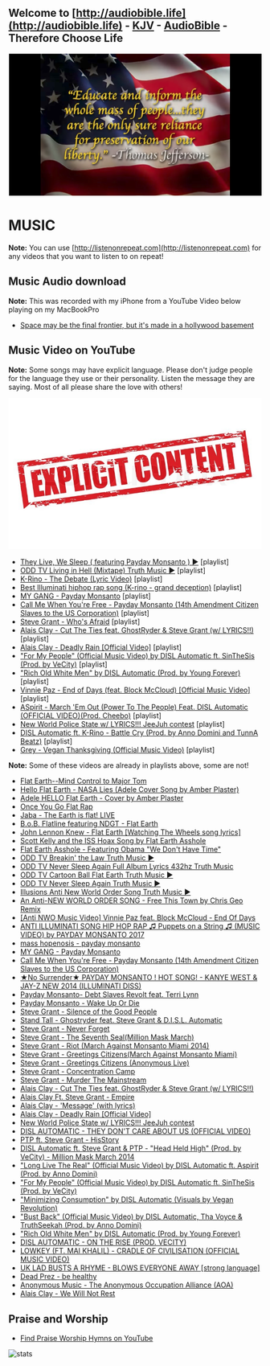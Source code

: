 ## Welcome to [http://audiobible.life](http://audiobible.life) - [KJV](https://github.com/AudioBible/KJV) - [AudioBible](https://github.com/AudioBible/AudioBible) - Therefore Choose Life

[![thomas-jefferson-educate-and-inform-the-masses-quote](images/thomas-jefferson-educate-and-inform-the-masses-quote.png)](https://www.youtube.com/watch?v=72Lrz0khXP0)

MUSIC
=====

**Note:** You can use [http://listenonrepeat.com](http://listenonrepeat.com) for any videos that you want to listen to on repeat!

## Music Audio download

**Note:** This was recorded with my iPhone from a YouTube Video below playing on my MacBookPro

- [Space may be the final frontier, but it's made in a hollywood basement](audiobible/space.m4a)


## Music Video on YouTube

**Note:** Some songs may have explicit language. Please don't judge people for the language they use or their personality. Listen the message they are saying. Most of all please share the love with others!

![12004556-explicit-content](images/12004556-explicit-content.jpg)

- [They Live, We Sleep ( featuring Payday Monsanto ) ▶️️️](https://www.youtube.com/watch?v=u7SfFRQjMFY&list=RDu7SfFRQjMFY) [playlist]
- [ODD TV Living in Hell (Mixtape) Truth Music ▶️️](https://www.youtube.com/watch?v=CqrN8iOMg5k&list=PLm6Vq0bTTCDj1ljFwK9lJnRbJW_CVmlv5) [playlist]
- [K-Rino - The Debate (Lyric Video)](https://www.youtube.com/watch?v=MDT_MKUVgLI&list=RDMDT_MKUVgLI) [playlist]
- [Best Illuminati hiphop rap song (K-rino - grand deception)](https://www.youtube.com/watch?v=z_w_2QH6svM&list=RDz_w_2QH6svM) [playlist]
- [MY GANG - Payday Monsanto](https://www.youtube.com/watch?v=RNjihsm5pQE&list=RDRNjihsm5pQE) [playlist]
- [Call Me When You're Free - Payday Monsanto (14th Amendment Citizen Slaves to the US Corporation)](https://www.youtube.com/watch?v=5PuuXkCT48c&list=RD5PuuXkCT48c) [playlist]
- [Steve Grant - Who's Afraid](https://www.youtube.com/watch?v=Cxk0YaN8lWc&list=RDCxk0YaN8lWc) [playlist]
- [Alais Clay - Cut The Ties feat. GhostRyder & Steve Grant (w/ LYRICS!!)](https://www.youtube.com/watch?v=fwqSqLRPe0g&list=RDfwqSqLRPe0g) [playlist]
- [Alais Clay - Deadly Rain [Official Video]](https://www.youtube.com/watch?v=YNpR4TjVPtc&list=RDfwqSqLRPe0g) [playlist]
- ["For My People" (Official Music Video) by DISL Automatic ft. SinTheSis (Prod. by VeCity)](https://www.youtube.com/watch?v=va55_u_b6Vg&list=RDva55_u_b6Vg) [playlist]
- ["Rich Old White Men" by DISL Automatic (Prod. by Young Forever)](https://www.youtube.com/watch?v=qC1CPc0ZcfA&list=RDqC1CPc0ZcfA) [playlist]
- [Vinnie Paz - End of Days (feat. Block McCloud) [Official Music Video]](https://www.youtube.com/watch?v=2frJ3e0hxPE&list=PLPY6yekpqxYt2bY7u1mLGbxd-PCQk3_B5) [playlist]
- [ASpirit - March 'Em Out (Power To The People) Feat. DISL Automatic (OFFICIAL VIDEO)(Prod. Cheebo)](https://www.youtube.com/watch?v=FP7fSIdjRlA&list=RDFP7fSIdjRlA) [playlist]
- [New World Police State w/ LYRICS!!! JeeJuh contest](https://www.youtube.com/watch?v=006vRrogazY&list=PLbgbhi9z7MYujc1IR4AMHselIV3BbZdq0) [playlist]
- [DISL Automatic ft. K-Rino - Battle Cry (Prod. by Anno Domini and TunnA Beatz)](https://www.youtube.com/watch?v=yGN4hntRDp0&list=RDyGN4hntRDp0) [playlist]
- [Grey - Vegan Thanksgiving (Official Music Video)](https://www.youtube.com/watch?v=aQv7TMcZ_eE&list=RDaQv7TMcZ_eE) [playlist]

**Note:** Some of these videos are already in playlists above, some are not!

- [Flat Earth--Mind Control to Major Tom](https://www.youtube.com/watch?v=164YdQvRDgE)
- [Hello Flat Earth - NASA Lies (Adele Cover Song by Amber Plaster)](https://www.youtube.com/watch?v=l2nCui9aU2w)
- [Adele HELLO Flat Earth - Cover by Amber Plaster](https://www.youtube.com/watch?v=7OM5YMNr9Ck)
- [Once You Go Flat Rap](https://www.youtube.com/watch?v=O2tG8PGySVI)
- [Jaba - The Earth is flat! LIVE](https://www.youtube.com/watch?v=hMHIiqi8Xoo)
- [B.o.B. Flatline featuring NDGT - Flat Earth](https://www.youtube.com/watch?v=hCA8HofWsxc)
- [John Lennon Knew - Flat Earth [Watching The Wheels song lyrics]](https://www.youtube.com/watch?v=w1w4CYiDtNY)
- [Scott Kelly and the ISS Hoax Song by Flat Earth Asshole](https://www.youtube.com/watch?v=z8AhqUyumnY)
- [Flat Earth Asshole - Featuring Obama "We Don't Have Time"](https://www.youtube.com/watch?v=fjEuUvnMfWc)
- [ODD TV Breakin' the Law Truth Music ▶️️](https://www.youtube.com/watch?v=88RtEzrABJg)
- [ODD TV Never Sleep Again Full Album Lyrics 432hz Truth Music](https://www.youtube.com/watch?v=TlTR7QQZQ8I)
- [ODD TV Cartoon Ball Flat Earth Truth Music ▶️️](https://www.youtube.com/watch?v=CGUWYUtozTk)
- [ODD TV Never Sleep Again Truth Music ▶️️](https://www.youtube.com/watch?v=IexDv9CH300)
- [Illusions Anti New World Order Song Truth Music ▶️️](https://www.youtube.com/watch?v=C4vLhn0ge8M)
- [An Anti-NEW WORLD ORDER SONG - Free This Town by Chris Geo Remix](https://www.youtube.com/watch?v=4fMg-jfDL1o)
- [[Anti NWO Music Video] Vinnie Paz feat. Block McCloud - End Of Days](https://www.youtube.com/watch?v=bfO8vAjUrcQ)
- [ANTI ILLUMINATI SONG HIP HOP RAP ♫ Puppets on a String ♫ (MUSIC VIDEO) by PAYDAY MONSANTO 2017](https://www.youtube.com/watch?v=iVGThNTs8Gw)
- [mass hopenosis - payday monsanto](https://www.youtube.com/watch?v=NOSu6uMzL44)
- [MY GANG - Payday Monsanto](https://www.youtube.com/watch?v=RNjihsm5pQE)
- [Call Me When You're Free - Payday Monsanto (14th Amendment Citizen Slaves to the US Corporation)](https://www.youtube.com/watch?v=5PuuXkCT48c)
- [★No Surrender★ PAYDAY MONSANTO ! HOT SONG! - KANYE WEST & JAY-Z NEW 2014 (ILLUMINATI DISS)](https://www.youtube.com/watch?v=363-JaQBmtQ)
- [Payday Monsanto- Debt Slaves Revolt feat. Terri Lynn](https://www.youtube.com/watch?v=4YOGULrxmmE)
- [Payday Monsanto - Wake Up Or Die](https://www.youtube.com/watch?v=30B-p8l2-20)
- [Steve Grant - Silence of the Good People](https://www.youtube.com/watch?v=2rz7Sh_qDq8)
- [Stand Tall - Ghostryder feat. Steve Grant & D.I.S.L. Automatic](https://www.youtube.com/watch?v=Ry9fvLSf6Hw)
- [Steve Grant - Never Forget](https://www.youtube.com/watch?v=8ylaXlXZDy0)
- [Steve Grant - The Seventh Seal(Million Mask March)](https://www.youtube.com/watch?v=dnhqZcG0tew)
- [Steve Grant - Riot (March Against Monsanto Miami 2014)](https://www.youtube.com/watch?v=MN708_EhVNM)
- [Steve Grant - Greetings Citizens(March Against Monsanto Miami)](https://www.youtube.com/watch?v=DQVLeFwkY8M)
- [Steve Grant - Greetings Citizens (Anonymous Live)](https://www.youtube.com/watch?v=luLmaqcD6yE)
- [Steve Grant - Concentration Camp](https://www.youtube.com/watch?v=Kk1EKTycMSc)
- [Steve Grant - Murder The Mainstream](https://www.youtube.com/watch?v=xn3qS7opSjE)
- [Alais Clay - Cut The Ties feat. GhostRyder & Steve Grant (w/ LYRICS!!)](https://www.youtube.com/watch?v=fwqSqLRPe0g)
- [Alais Clay Ft. Steve Grant - Empire](https://www.youtube.com/watch?v=L9kBJrGA6wI)
- [Alais Clay - 'Message' (with lyrics)](https://www.youtube.com/watch?v=M3Wh1mNdTJY)
- [Alais Clay - Deadly Rain [Official Video]](https://www.youtube.com/watch?v=YNpR4TjVPtc)
- [New World Police State w/ LYRICS!!! JeeJuh contest](https://www.youtube.com/watch?v=006vRrogazY)
- [DISL AUTOMATIC - THEY DON'T CARE ABOUT US (OFFICIAL VIDEO)](https://www.youtube.com/watch?v=v0hYsXiOJlY)
- [PTP ft. Steve Grant - HisStory](https://www.youtube.com/watch?v=HtyTBQ1PklM)
- [DISL Automatic ft. Steve Grant & PTP - "Head Held High" (Prod. by VeCity) - Million Mask March 2014](https://www.youtube.com/watch?v=COGJz2s7bBk)
- ["Long Live The Real" (Official Music Video) by DISL Automatic ft. Aspirit (Prod. by Anno Domini)](https://www.youtube.com/watch?v=mVGJ02PQ_mg)
- ["For My People" (Official Music Video) by DISL Automatic ft. SinTheSis (Prod. by VeCity)](https://www.youtube.com/watch?v=va55_u_b6Vg)
- ["Minimizing Consumption" by DISL Automatic (Visuals by Vegan Revolution)](https://www.youtube.com/watch?v=RlH12ZQZF-w)
- ["Bust Back" (Official Music Video) by DISL Automatic, Tha Voyce & TruthSeekah (Prod. by Anno Domini)](https://www.youtube.com/watch?v=jOLkOxAA69s)
- ["Rich Old White Men" by DISL Automatic (Prod. by Young Forever)](https://www.youtube.com/watch?v=qC1CPc0ZcfA)
- [DISL AUTOMATIC - ON THE RISE (PROD. VECITY)](https://www.youtube.com/watch?v=0RbBPPzyt80)
- [LOWKEY (FT. MAI KHALIL) - CRADLE OF CIVILISATION (OFFICIAL MUSIC VIDEO)](https://www.youtube.com/watch?v=9gA8G0xHknQ)
- [UK LAD BUSTS A RHYME - BLOWS EVERYONE AWAY [strong language]](https://www.youtube.com/watch?v=dpIiSBRbySA)
- [Dead Prez - be healthy](https://www.youtube.com/watch?v=YTAhSJt_8x8&list=RDaQv7TMcZ_eE)
- [Anonymous Music - The Anonymous Occupation Alliance (AOA)](https://www.youtube.com/watch?v=RfBHSSNNEmA)
- [Alais Clay - We Will Not Rest](https://www.youtube.com/watch?v=omcbA_kfsUI)



## Praise and Worship

- [Find Praise Worship Hymns on YouTube](https://www.youtube.com/results?search_query=praise+worship+hymns)

![stats](https://c.statcounter.com/11394982/0/c560f991/0/)
